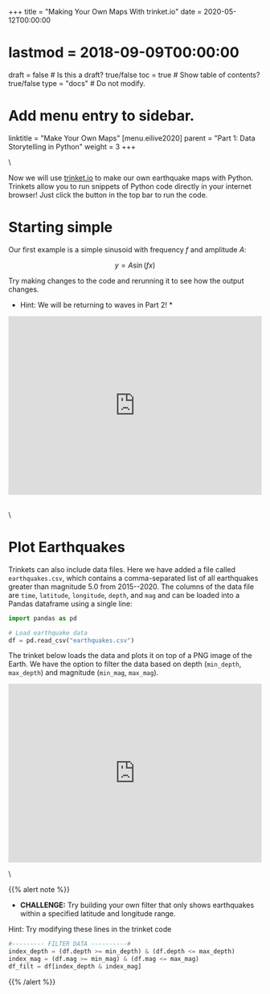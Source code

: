 +++
title = "Making Your Own Maps With trinket.io"
date = 2020-05-12T00:00:00
# lastmod = 2018-09-09T00:00:00
draft = false  # Is this a draft? true/false
toc = true  # Show table of contents? true/false
type = "docs"  # Do not modify.
# Add menu entry to sidebar.
linktitle = "Make Your Own Maps"
[menu.eilive2020]
  parent = "Part 1: Data Storytelling in Python"
  weight = 3
+++

\

Now we will use [trinket.io](https://trinket.io/) to make our own earthquake maps with Python. Trinkets allow you to run snippets of Python code directly in your internet browser! Just click the <i class="fas fa-play"></i> button in the top bar to run the code.

# Starting simple
Our first example is a simple sinusoid with frequency $f$ and amplitude $A$:

$$ y = A \sin (f x) $$

Try making changes to the code and rerunning it to see how the output changes.  
* Hint: We will be returning to waves in Part 2! *
<iframe src="https://trinket.io/embed/python3/bbda930e37?start=result" width="100%" height="356" frameborder="0" marginwidth="0" marginheight="0" allowfullscreen></iframe>

\
\

# Plot Earthquakes
Trinkets can also include data files. Here we have added a file called `earthquakes.csv`, which contains a comma-separated list of all earthquakes greater than magnitude 5.0 from 2015--2020. The columns of the data file are `time`, `latitude`, `longitude`, `depth`, and `mag` and can be loaded into a Pandas dataframe using a single line:

``` python
import pandas as pd

# Load earthquake data
df = pd.read_csv("earthquakes.csv")
```
The trinket below loads the data and plots it on top of a PNG image of the Earth. We have the option to filter the data based on depth (`min_depth`, `max_depth`) and magnitude (`min_mag`, `max_mag`).

<iframe src="https://trinket.io/embed/python3/a89c18431a?start=result" width="100%" height="356" frameborder="0" marginwidth="0" marginheight="0" allowfullscreen></iframe>

\

{{% alert note %}}
* **CHALLENGE:** Try building your own filter that only shows earthquakes within a specified latitude and longitude range.

Hint: Try modifying these lines in the trinket code
``` python
#--------- FILTER DATA ----------#
index_depth = (df.depth >= min_depth) & (df.depth <= max_depth)
index_mag = (df.mag >= min_mag) & (df.mag <= max_mag)
df_filt = df[index_depth & index_mag]
```
{{% /alert %}}



